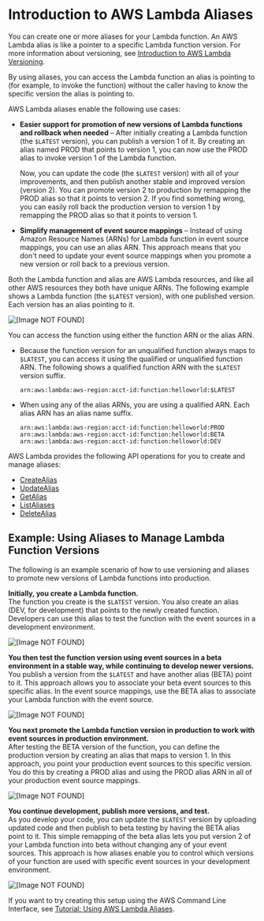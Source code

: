 # Introduction to AWS Lambda Aliases<a name="aliases-intro"></a>

You can create one or more aliases for your Lambda function\. An AWS Lambda alias is like a pointer to a specific Lambda function version\. For more information about versioning, see [Introduction to AWS Lambda Versioning](versioning-intro.md)\. 

By using aliases, you can access the Lambda function an alias is pointing to \(for example, to invoke the function\) without the caller having to know the specific version the alias is pointing to\.

AWS Lambda aliases enable the following use cases:
+ **Easier support for promotion of new versions of Lambda functions and rollback when needed** – After initially creating a Lambda function \(the `$LATEST` version\), you can publish a version 1 of it\. By creating an alias named PROD that points to version 1, you can now use the PROD alias to invoke version 1 of the Lambda function\. 

  Now, you can update the code \(the `$LATEST` version\) with all of your improvements, and then publish another stable and improved version \(version 2\)\. You can promote version 2 to production by remapping the PROD alias so that it points to version 2\. If you find something wrong, you can easily roll back the production version to version 1 by remapping the PROD alias so that it points to version 1\.
+ **Simplify management of event source mappings** – Instead of using Amazon Resource Names \(ARNs\) for Lambda function in event source mappings, you can use an alias ARN\. This approach means that you don't need to update your event source mappings when you promote a new version or roll back to a previous version\. 

Both the Lambda function and alias are AWS Lambda resources, and like all other AWS resources they both have unique ARNs\. The following example shows a Lambda function \(the `$LATEST` version\), with one published version\. Each version has an alias pointing to it\.

![\[Image NOT FOUND\]](http://docs.aws.amazon.com/lambda/latest/dg/images/alias_intro_2_10.png)

You can access the function using either the function ARN or the alias ARN\.
+ Because the function version for an unqualified function always maps to `$LATEST`, you can access it using the qualified or unqualified function ARN\. The following shows a qualified function ARN with the `$LATEST` version suffix\.

  ```
  arn:aws:lambda:aws-region:acct-id:function:helloworld:$LATEST
  ```
+ When using any of the alias ARNs, you are using a qualified ARN\. Each alias ARN has an alias name suffix\.

  ```
  arn:aws:lambda:aws-region:acct-id:function:helloworld:PROD
  arn:aws:lambda:aws-region:acct-id:function:helloworld:BETA
  arn:aws:lambda:aws-region:acct-id:function:helloworld:DEV
  ```

AWS Lambda provides the following API operations for you to create and manage aliases:
+ [CreateAlias](API_CreateAlias.md)
+ [UpdateAlias](API_UpdateAlias.md)
+ [GetAlias](API_GetAlias.md)
+ [ListAliases](API_ListAliases.md)
+ [DeleteAlias](API_DeleteAlias.md)

## Example: Using Aliases to Manage Lambda Function Versions<a name="aliases-intro-example"></a>

The following is an example scenario of how to use versioning and aliases to promote new versions of Lambda functions into production\.

**Initially, you create a Lambda function\.**  
The function you create is the `$LATEST` version\. You also create an alias \(DEV, for development\) that points to the newly created function\. Developers can use this alias to test the function with the event sources in a development environment\.  

![\[Image NOT FOUND\]](http://docs.aws.amazon.com/lambda/latest/dg/images/alias_scenario_2_10.png)

**You then test the function version using event sources in a beta environment in a stable way, while continuing to develop newer versions\.**  
You publish a version from the `$LATEST` and have another alias \(BETA\) point to it\. This approach allows you to associate your beta event sources to this specific alias\. In the event source mappings, use the BETA alias to associate your Lambda function with the event source\.  

![\[Image NOT FOUND\]](http://docs.aws.amazon.com/lambda/latest/dg/images/alias_scenario_2_20.png)

**You next promote the Lambda function version in production to work with event sources in production environment\.**  
After testing the BETA version of the function, you can define the production version by creating an alias that maps to version 1\. In this approach, you point your production event sources to this specific version\. You do this by creating a PROD alias and using the PROD alias ARN in all of your production event source mappings\.  

![\[Image NOT FOUND\]](http://docs.aws.amazon.com/lambda/latest/dg/images/alias_scenario_2_30.png)

**You continue development, publish more versions, and test\.**  
As you develop your code, you can update the `$LATEST` version by uploading updated code and then publish to beta testing by having the BETA alias point to it\. This simple remapping of the beta alias lets you put version 2 of your Lambda function into beta without changing any of your event sources\. This approach is how aliases enable you to control which versions of your function are used with specific event sources in your development environment\.  

![\[Image NOT FOUND\]](http://docs.aws.amazon.com/lambda/latest/dg/images/alias_scenario_2_40.png)

If you want to try creating this setup using the AWS Command Line Interface, see [Tutorial: Using AWS Lambda Aliases](versioning-aliases-walkthrough1.md)\.